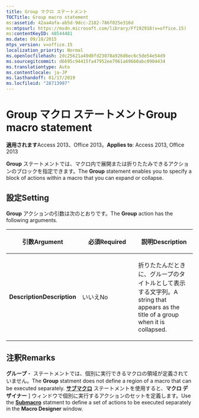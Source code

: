 ```yaml
---
title: Group マクロ ステートメント
TOCTitle: Group macro statement
ms:assetid: 42aa4afa-ab5d-9dcc-2182-786f025e316d
ms:mtpsurl: https://msdn.microsoft.com/library/Ff192918(v=office.15)
ms:contentKeyID: 48544481
ms.date: 09/18/2015
mtps_version: v=office.15
localization_priority: Normal
ms.openlocfilehash: 2dc25621a49d8fd23078a926d6ec6c5de54e54d9
ms.sourcegitcommit: d6695c94415fa47952ee7961a69660abc0904434
ms.translationtype: Auto
ms.contentlocale: ja-JP
ms.lasthandoff: 01/17/2019
ms.locfileid: "28713997"
---
```

# <a name="group-macro-statement"></a><span data-ttu-id="839ec-102">Group マクロ ステートメント</span><span class="sxs-lookup"><span data-stu-id="839ec-102">Group macro statement</span></span>


<span data-ttu-id="839ec-103">**適用されます**Access 2013、Office 2013。</span><span class="sxs-lookup"><span data-stu-id="839ec-103">**Applies to**: Access 2013, Office 2013</span></span>

<span data-ttu-id="839ec-104">**Group** ステートメントでは、マクロ内で展開または折りたたみできるアクションのブロックを指定できます。</span><span class="sxs-lookup"><span data-stu-id="839ec-104">The **Group** statement enables you to specify a block of actions within a macro that you can expand or collapse.</span></span>

## <a name="setting"></a><span data-ttu-id="839ec-105">設定</span><span class="sxs-lookup"><span data-stu-id="839ec-105">Setting</span></span>

<span data-ttu-id="839ec-106">**Group** アクションの引数は次のとおりです。</span><span class="sxs-lookup"><span data-stu-id="839ec-106">The **Group** action has the following arguments.</span></span>

<table>
<colgroup>
<col style="width: 33%" />
<col style="width: 33%" />
<col style="width: 33%" />
</colgroup>
<thead>
<tr class="header">
<th><p><span data-ttu-id="839ec-107">引数</span><span class="sxs-lookup"><span data-stu-id="839ec-107">Argument</span></span></p></th>
<th><p><span data-ttu-id="839ec-108">必須</span><span class="sxs-lookup"><span data-stu-id="839ec-108">Required</span></span></p></th>
<th><p><span data-ttu-id="839ec-109">説明</span><span class="sxs-lookup"><span data-stu-id="839ec-109">Description</span></span></p></th>
</tr>
</thead>
<tbody>
<tr class="odd">
<td><p><span data-ttu-id="839ec-110"><strong>Description</strong></span><span class="sxs-lookup"><span data-stu-id="839ec-110"><strong>Description</strong></span></span></p></td>
<td><p><span data-ttu-id="839ec-111">いいえ</span><span class="sxs-lookup"><span data-stu-id="839ec-111">No</span></span></p></td>
<td><p><span data-ttu-id="839ec-112">折りたたんだときに、グループのタイトルとして表示する文字列。</span><span class="sxs-lookup"><span data-stu-id="839ec-112">A string that appears as the title of a group when it is collapsed.</span></span></p></td>
</tr>
</tbody>
</table>


## <a name="remarks"></a><span data-ttu-id="839ec-113">注釈</span><span class="sxs-lookup"><span data-stu-id="839ec-113">Remarks</span></span>

<span data-ttu-id="839ec-114">**グループ**・ ステートメントでは、個別に実行できるマクロの領域が定義されていません。</span><span class="sxs-lookup"><span data-stu-id="839ec-114">The **Group** statment does not define a region of a macro that can be executed separately.</span></span> <span data-ttu-id="839ec-115">**[サブマクロ](submacro-macro-statement.md)** ステートメントを使用すると、**マクロ デザイナー** ] ウィンドウで個別に実行するアクションのセットを定義します。</span><span class="sxs-lookup"><span data-stu-id="839ec-115">Use the **[Submacro](submacro-macro-statement.md)** statment to define a set of actions to be executed separately in the **Macro Designer** window.</span></span>

